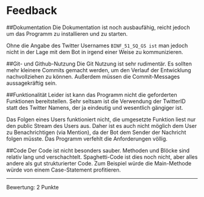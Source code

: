 # Feedback
##Dokumentation
Die Dokumentation ist noch ausbaufähig, reicht jedoch um das Programm zu installieren und zu starten.

Ohne die Angabe des Twitter Usernames `BINF_51_SQ_GS ist` man jedoch nicht in der Lage mit dem Bot in irgend einer Weise zu kommunizieren.

##Git- und Github-Nutzung
Die Git Nutzung ist sehr rudimentär. Es sollten mehr kleinere Commits gemacht werden, um den Verlauf der Entwicklung nachvollziehen zu können. Außerdem müssen die Commit-Messages aussagekräftig sein.


##Funktionalität
Leider ist kann das Programm nicht die geforderten Funktionen bereitstellen.
Sehr seltsam ist die Verwendung der TwitterID statt des Twitter Namens, der ja eindeutig und wesentlich gängiger ist.

Das Folgen eines Users funktioniert nicht, die umgesetzte Funktion liest nur den public Stream des Users aus.
Daher ist es auch nicht möglich dem User zu Benachrichtigen (via Mention), da der Bot dem Sender der Nachricht folgen müsste. Das Programm verfehlt die Anforderungen völlig.

##Code
Der Code ist nicht besonders sauber. Methoden und Blöcke sind relativ lang und verschachtelt. Spaghetti-Code ist dies noch nicht, aber alles andere als gut strukturierter Code. Zum Beispiel würde die Main-Methode würde von einem Case-Statement profitieren.


***
Bewertung: 2 Punkte